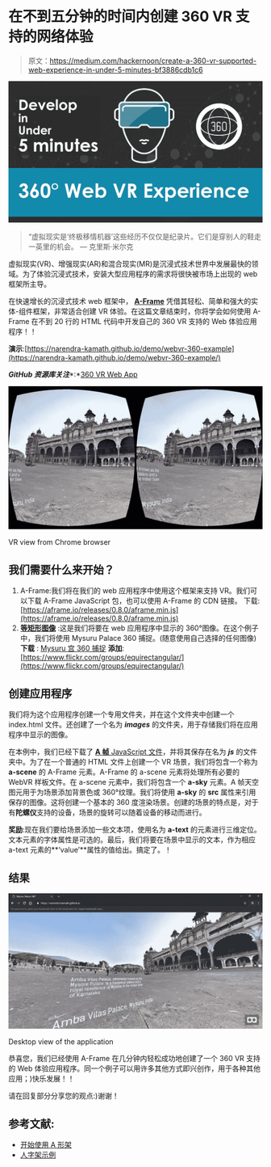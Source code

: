 # 在不到五分钟的时间内创建 360 VR 支持的网络体验

> 原文：<https://medium.com/hackernoon/create-a-360-vr-supported-web-experience-in-under-5-minutes-bf3886cdb1c6>

![](img/93fc3abc8aff5eb270110ec72ae3cd58.png)

> “虚拟现实是‘终极移情机器’这些经历不仅仅是纪录片。它们是穿别人的鞋走一英里的机会。 *—* 克里斯·米尔克

虚拟现实(VR)、增强现实(AR)和混合现实(MR)是沉浸式技术世界中发展最快的领域。为了体验沉浸式技术，安装大型应用程序的需求将很快被市场上出现的 web 框架所主导。

在快速增长的沉浸式技术 web 框架中， [**A-Frame**](https://aframe.io/docs/0.8.0/introduction/) 凭借其轻松、简单和强大的实体-组件框架，非常适合创建 VR 体验。在这篇文章结束时，你将学会如何使用 A-Frame 在不到 20 行的 HTML 代码中开发自己的 360 VR 支持的 Web 体验应用程序！！

**演示**:[https://narendra-kamath.github.io/demo/webvr-360-example](https://narendra-kamath.github.io/demo/webvr-360-example/)

***GitHub 资源库关注****:*[360 VR Web App](https://github.com/Narendra-Kamath/webvr-360-app)

![](img/60926a7f3a0aea5020763b2181fd1eab.png)

VR view from Chrome browser

## 我们需要什么来开始？

1.  A-Frame:我们将在我们的 web 应用程序中使用这个框架来支持 VR。我们可以下载 A-Frame JavaScript 包，也可以使用 A-Frame 的 CDN 链接。
    下载:[https://aframe.io/releases/0.8.0/aframe.min.js](https://aframe.io/releases/0.8.0/aframe.min.js)
2.  [**等矩形图像**](https://wiki.panotools.org/Equirectangular_Projection) :这是我们将要在 web 应用程序中显示的 360°图像。在这个例子中，我们将使用 Mysuru Palace 360 捕捉。(随意使用自己选择的任何图像)
    **下载** : [Mysuru 宫 360 捕捉](https://github.com/Narendra-Kamath/webvr-360-app/blob/master/images/mysuru_palace.jpg)
    **添加**:[https://www.flickr.com/groups/equirectangular/](https://www.flickr.com/groups/equirectangular/)

## 创建应用程序

我们将为这个应用程序创建一个专用文件夹，并在这个文件夹中创建一个 index.html 文件。还创建了一个名为 ***images*** 的文件夹，用于存储我们将在应用程序中显示的图像。

在本例中，我们已经下载了 [**A 帧** JavaScript 文件](https://aframe.io/releases/0.8.0/aframe.min.js)，并将其保存在名为 ***js*** 的文件夹中。为了在一个普通的 HTML 文件上创建一个 VR 场景，我们将包含一个称为 **a-scene** 的 A-Frame 元素。A-Frame 的 a-scene 元素将处理所有必要的 WebVR 样板文件。在 a-scene 元素中，我们将包含一个 **a-sky** 元素。A 帧天空图元用于为场景添加背景色或 360°纹理。我们将使用 **a-sky** 的 **src** 属性来引用保存的图像。这将创建一个基本的 360 度渲染场景。创建的场景的特点是，对于有**陀螺仪**支持的设备，场景的旋转可以随着设备的移动而进行。

**奖励**:现在我们要给场景添加一些文本项，使用名为 **a-text** 的元素进行三维定位。文本元素的字体属性是可选的。最后，我们将要在场景中显示的文本，作为相应 a-text 元素的**‘value’**属性的值给出。搞定了。！

## 结果

![](img/793a8e5fbd868e4b9cf4d6792b915c9a.png)

Desktop view of the application

恭喜您，我们已经使用 A-Frame 在几分钟内轻松成功地创建了一个 360 VR 支持的 Web 体验应用程序。同一个例子可以用许多其他方式即兴创作，用于各种其他应用；)快乐发展！！

请在回复部分分享您的观点:)谢谢！

## **参考文献**:

*   [开始使用 A 形架](https://aframe.io/docs/0.8.0/introduction/)
*   [人字架示例](https://aframe.io/examples/)